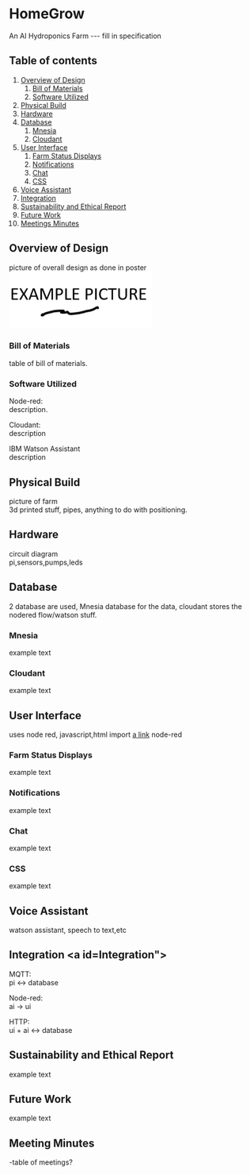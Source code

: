 # HomeGrow
An AI Hydroponics Farm    ---  fill in specification


## Table of contents
1. [Overview of Design](#Overview)
    1. [Bill of Materials](#Bom)
    2. [Software Utilized](#Software)
2. [Physical Build](#Build)
3. [Hardware](#Hardware)
4. [Database](#Database)
    1. [Mnesia](#Mnesia)
    2. [Cloudant](#Cloudant)
5. [User Interface](#UI)
    1. [Farm Status Displays](#Displays)
    2. [Notifications](#Notifications)
    3. [Chat](#Chat)
    4. [CSS](#CSS)
6. [Voice Assistant](#Assistant)
7. [Integration](#Integration)
8. [Sustainability and Ethical Report](#Sustainability)
8. [Future Work](#Future)
8. [Meetings Minutes](#Meeting)

## Overview of Design <a id="Overview"></a>
picture of overall design as done in poster <br/>
![alt text](https://github.com/bjt19/HomeGrow/blob/main/pictures/example.png?raw=true)

### Bill of Materials <a id="Bom"></a>
table of bill of materials.

### Software Utilized <a id="Software"></a>
Node-red: <br/>
description. <br/>

Cloudant: <br/>
description <br/>

IBM Watson Assistant <br/>
description <br/>

## Physical Build <a id="Build"></a>
picture of farm <br/>
3d printed stuff, pipes, anything to do with positioning.

## Hardware <a id="Hardware"></a>
circuit diagram <br/>
pi,sensors,pumps,leds

## Database <a id="Database"></a>
2 database are used,  Mnesia database for the data, cloudant stores the nodered flow/watson stuff.

### Mnesia <a id="Mnesia"></a>
example text

### Cloudant <a id="Cloudant"></a>
example text

## User Interface <a id="UI"></a>
uses node red, javascript,html
import [a link](https://github.com/bjt19/HomeGrow/blob/main/node-red.json) node-red

### Farm Status Displays <a id="Displays"></a>
example text

### Notifications <a id="Notifications"></a>
example text

### Chat <a id="Chat"></a>
example text

### CSS <a id="CSS"></a>
example text

## Voice Assistant <a id="Assistant"></a>
watson assistant, speech to text,etc

## Integration <a id=Integration"></a>
MQTT: <br/>
pi <-> database <br/>

Node-red: <br/>
ai -> ui <br/>

HTTP: <br/>
ui + ai <-> database <br/>

## Sustainability and Ethical Report <a id="Sustainability"></a>
example text

## Future Work <a id="Future"></a>
example text

## Meeting Minutes <a id="Meeting"></a>
-table of meetings?





